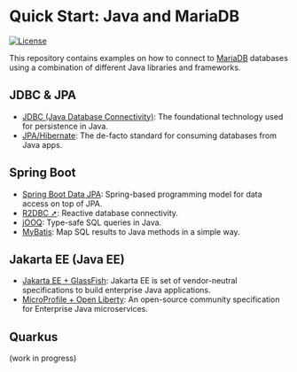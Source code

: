 # Quick Start: Java and MariaDB

[![License](https://img.shields.io/badge/License-MIT-blue.svg?style=plastic)](https://opensource.org/licenses/MIT)

This repository contains examples on how to connect to [MariaDB](https://mariadb.com) databases using a combination of different Java libraries and frameworks.

## JDBC & JPA

- [JDBC (Java Database Connectivity)](jdbc/): The foundational technology used for persistence in Java.
- [JPA/Hibernate](jpa-hibernate): The de-facto standard for consuming databases from Java apps.

## Spring Boot

- [Spring Boot Data JPA](spring-boot-jpa/): Spring-based programming model for data access on top of JPA.
- [R2DBC ➚](https://github.com/mariadb-developers/reactive-programming-java-examples): Reactive database connectivity.
- [jOOQ](spring-boot-jooq/): Type-safe SQL queries in Java.
- [MyBatis](spring-boot-mybatis): Map SQL results to Java methods in a simple way.

## Jakarta EE (Java EE)

- [Jakarta EE + GlassFish](jakarta-ee/): Jakarta EE is set of vendor-neutral specifications to build enterprise Java applications.
- [MicroProfile + Open Liberty](microprofile/): An open-source community specification for Enterprise Java microservices.


## Quarkus

(work in progress)